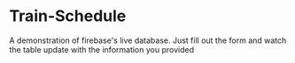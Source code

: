 # Train-Schedule

A demonstration of firebase's live database. Just fill out the form and watch the table update with the information you provided
